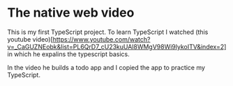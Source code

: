 # The native web video

This is my first TypeScript project. To learn TypeScript I watched (this youtube video)[https://www.youtube.com/watch?v=_CaGUZNEobk&list=PL6QrD7_cU23kuUAl8WMgV98Wi9lykoITV&index=2] in which he expalins the typescript basics.

In the video he builds a todo app and I copied the app to practice my TypeScript.

